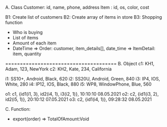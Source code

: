 A. Class
Customer: id, name, phone, address
Item	: id, os, color, cost

B1: Create list of customers
B2: Create array of items in store
B3: Shopping function
  + Who is buying
  + List of items
  + Amount of each item
  + DateTime
=> Order: customer, item_details[], date_time
=> ItemDetail: item, quantity

======================================
B. Object
c1: KH1, Adam, 123, NewYork
c2: KH2, Kate, 234, California

i1: SS10+, Android, Black, 620
i2: SS20U, Android, Green, 840
i3: IP4, IOS, White, 280
i4: IP12, IOS, Black, 880
i5: WP8, WindowPhone, Blue, 560

o1: c1, {id1(i1, 3), id2(i4, 1), i3(i2, 1)}, 10:10:10 08.05.2021
o2: c2, {id1(i3, 2), id2(i5, 1)}, 20:10:12 07.05.2021
o3: c2, {id1(i4, 1)}, 09:28:32 08.05.2021

C. Function: 
+ export(order) => TotalOfAmount:Void